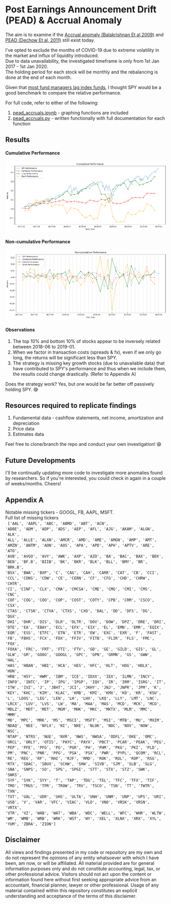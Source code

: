 # Post Earnings Announcement Drift (PEAD) & Accrual Anomaly

The aim is to examine if the [Accrual anomaly (Balakrishnan Et al,2009)](https://papers.ssrn.com/sol3/papers.cfm?abstract_id=1793364) and [PEAD (Dechow Et al, 2011)](https://papers.ssrn.com/sol3/papers.cfm?abstract_id=1510321) still exist today. 

I've opted to exclude the months of COVID-19 due to extreme volatility in the market and influx of liquidity introduced.<br>
Due to data unavailability, the investigated timeframe is only from 1st Jan 2017 - 1st Jan 2020. <br>
The holding period for each stock will be monthly and the rebalancing is done at the end of each month. <br>

Given that [most fund managers lag index funds](https://www.marketwatch.com/story/why-way-fewer-actively-managed-funds-beat-the-sp-than-we-thought-2017-04-24), I thought SPY would be a good benchmark to compare the relative performance. <br>

For full code, refer to either of the following:
1. [pead_accruals.ipynb](pead_accruals.ipynb) - graphing functions are included 
2. [pead_accruals.py](pead_accruals.py) - written functionally with full documentation for each function

## Results 
#### Cumulative Performance
![](Images/cumulative_performance.png)

#### Non-cumulative Performance
![](Images/non_cumulative_performance.png)

#### Observations
1. The top 10% and bottom 10% of stocks appear to be inversely related between 2018-06 to 2019-01.
2. When we factor in transaction costs (spreads & fx), even if we only go long, the returns will be significant less than SPY. 
3. The strategy is missing key growth stocks (due to unavailable data) that have contributed to SPY's performance and thus when we include them, the results could change drastically. (Refer to Appendix A)

Does the strategy work? Yes, but one would be far better off passively holding SPY. :sweat_smile:

## Resources required to replicate findings
1. Fundamental data - cashflow statements, net income, amortization and depreciation
2. Price data
3. Estimates data 

Feel free to clone/branch the repo and conduct your own investigation! :smile:

## Future Developments
I'll be continually updating more code to investigate more anomalies found by researchers. So if you're interested, you could check in again in a couple of weeks/months. Cheers!

## Appendix A 
Notable missing tickers - GOOGL, FB, AAPL, MSFT. <br>
Full list of missing tickers <br>
<code>
['AAL', 'AAPL', 'ABC', 'ABMD', 'ABT', 'ACN', 'ADBE', 'ADM', 'ADP', 'ADS', 'AEP', 'AFL', 'AJG', 'AKAM', 'ALGN', 'ALK', 'ALL', 'ALLE', 'ALXN', 'AMCR', 'AMD', 'AME', 'AMGN', 'AMP', 'AMT', 'AMZN', 'ANTM', 'AON', 'AOS', 'APA', 'APD', 'APH', 'APTV', 'ARE', 'ATO', 'AVB', 'AVGO', 'AVY', 'AWK', 'AXP', 'AZO', 'BA', 'BAC', 'BAX', 'BDX', 'BEN', 'BF.B', 'BIIB', 'BK', 'BKR', 'BLK', 'BLL', 'BMY', 'BR', 'BRK.B', 'BSX', 'BWA', 'BXP', 'C', 'CAG', 'CAH', 'CARR', 'CAT', 'CB', 'CCI', 'CCL', 'CDNS', 'CDW', 'CE', 'CERN', 'CF', 'CFG', 'CHD', 'CHRW', 'CHTR', 'CI', 'CINF', 'CLX', 'CMA', 'CMCSA', 'CME', 'CMG', 'CMI', 'CMS', 'CNC', 'COF', 'COG', 'COO', 'COP', 'COST', 'COTY', 'CPB', 'CRM', 'CSCO', 'CSX', 'CTAS', 'CTSH', 'CTVA', 'CTXS', 'CXO', 'DAL', 'DD', 'DFS', 'DG', 'DGX', 'DHI', 'DHR', 'DIS', 'DLR', 'DLTR', 'DOV', 'DOW', 'DPZ', 'DRE', 'DRI', 'DTE', 'EA', 'EBAY', 'ECL', 'EFX', 'EIX', 'EL', 'EMN', 'EMR', 'EQIX', 'EQR', 'ESS', 'ETFC', 'ETN', 'ETR', 'EW', 'EXC', 'EXR', 'F', 'FAST', 'FB', 'FBHS', 'FCX', 'FDX', 'FFIV', 'FITB', 'FLIR', 'FLS', 'FMC', 'FOX', 'FOXA', 'FRC', 'FRT', 'FTI', 'FTV', 'GD', 'GE', 'GILD', 'GIS', 'GL', 'GLW', 'GM', 'GOOG', 'GOOGL', 'GPC', 'GPN', 'GRMN', 'GS', 'GWW', 'HAL', 'HAS', 'HBAN', 'HBI', 'HCA', 'HES', 'HFC', 'HLT', 'HOG', 'HOLX', 'HON', 'HRB', 'HSY', 'HWM', 'IBM', 'ICE', 'IDXX', 'IEX', 'ILMN', 'INCY', 'INFO', 'INTC', 'IP', 'IPG', 'IPGP', 'IQV', 'IR', 'IRM', 'ISRG', 'IT', 'ITW', 'IVZ', 'J', 'JBHT', 'JCI', 'JKHY', 'JNJ', 'JNPR', 'JPM', 'K', 'KEY', 'KHC', 'KIM', 'KLAC', 'KMB', 'KMI', 'KMX', 'KO', 'KR', 'KSU', 'L', 'LDOS', 'LEG', 'LEN', 'LH', 'LHX', 'LKQ', 'LLY', 'LMT', 'LNC', 'LRCX', 'LUV', 'LVS', 'LW', 'MA', 'MAA', 'MAS', 'MCD', 'MCK', 'MCO', 'MDLZ', 'MDT', 'MET', 'MGM', 'MHK', 'MKC', 'MKTX', 'MLM', 'MMC', 'MMM', 'MO', 'MPC', 'MRK', 'MS', 'MSCI', 'MSFT', 'MSI', 'MTB', 'MU', 'MXIM', 'NDAQ', 'NEE', 'NFLX', 'NI', 'NKE', 'NLOK', 'NOC', 'NOV', 'NOW', 'NSC', 'NTAP', 'NTRS', 'NUE', 'NVR', 'NWS', 'NWSA', 'ODFL', 'OKE', 'OMC', 'ORCL', 'ORLY', 'OTIS', 'PAYC', 'PAYX', 'PBCT', 'PCAR', 'PEAK', 'PEG', 'PEP', 'PFE', 'PFG', 'PG', 'PGR', 'PH', 'PHM', 'PKG', 'PKI', 'PLD', 'PM', 'PNC', 'PNR', 'PPG', 'PSA', 'PSX', 'PWR', 'PYPL', 'QCOM', 'RCL', 'RE', 'REG', 'RF', 'RHI', 'RJF', 'RMD', 'ROK', 'ROL', 'ROP', 'RSG', 'RTX', 'SBAC', 'SBUX', 'SCHW', 'SHW', 'SIVB', 'SJM', 'SLB', 'SLG', 'SNA', 'SNPS', 'SO', 'SPG', 'SPGI', 'STT', 'STX', 'STZ', 'SWK', 'SWKS', 'SYF', 'SYK', 'SYY', 'T', 'TAP', 'TDG', 'TEL', 'TFC', 'TFX', 'TIF', 'TMO', 'TMUS', 'TPR', 'TROW', 'TRV', 'TSCO', 'TSN', 'TT', 'TWTR', 'TXN', 'TXT', 'UAL', 'UDR', 'UHS', 'ULTA', 'UNH', 'UNM', 'UNP', 'UPS', 'URI', 'USB', 'V', 'VAR', 'VFC', 'VIAC', 'VLO', 'VNO', 'VRSK', 'VRSN', 'VRTX', 'VTR', 'VZ', 'WAB', 'WAT', 'WBA', 'WDC', 'WELL', 'WFC', 'WHR', 'WLTW', 'WM', 'WMB', 'WRB', 'WRK', 'WST', 'WY', 'XEL', 'XLNX', 'XRX', 'XYL', 'YUM', 'ZBRA', 'ZION']</code>

## Disclaimer
All views and findings presented in my code or repository are my own and do not represent the opinions of any entity whatsoever with which I have been, am now, or will be affiliated. All material provided are for general information purposes only and do not constitute accounting, legal, tax, or other professional advice. Visitors should not act upon the content or information found here without first seeking appropriate advice from an accountant, financial planner, lawyer or other professional. Usage of any material contained within this repository constitutes an explicit understanding and acceptance of the terms of this disclaimer. 
